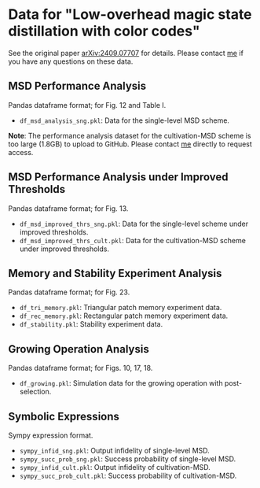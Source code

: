# Data for "Low-overhead magic state distillation with color codes"

See the original paper [arXiv:2409.07707](https://arxiv.org/abs/2409.07707) for details. Please contact [me](https://seokhyung-lee.github.io) if you have any questions on these data.

## MSD Performance Analysis
Pandas dataframe format; for Fig. 12 and Table I.
- `df_msd_analysis_sng.pkl`: Data for the single-level MSD scheme.

**Note**: The performance analysis dataset for the cultivation-MSD scheme is too large (1.8GB) to upload to GitHub. Please contact [me](https://seokhyung-lee.github.io) directly to request access.

## MSD Performance Analysis under Improved Thresholds
Pandas dataframe format; for Fig. 13.
- `df_msd_improved_thrs_sng.pkl`: Data for the single-level scheme under improved thresholds.
- `df_msd_improved_thrs_cult.pkl`: Data for the cultivation-MSD scheme under improved thresholds.

## Memory and Stability Experiment Analysis
Pandas dataframe format; for Fig. 23.
- `df_tri_memory.pkl`: Triangular patch memory experiment data.
- `df_rec_memory.pkl`: Rectangular patch memory experiment data.
- `df_stability.pkl`: Stability experiment data.

## Growing Operation Analysis
Pandas dataframe format; for Figs. 10, 17, 18.
- `df_growing.pkl`: Simulation data for the growing operation with post-selection.

## Symbolic Expressions
Sympy expression format.
- `sympy_infid_sng.pkl`: Output infidelity of single-level MSD.
- `sympy_succ_prob_sng.pkl`: Success probability of single-level MSD.
- `sympy_infid_cult.pkl`: Output infidelity of cultivation-MSD.
- `sympy_succ_prob_cult.pkl`: Success probability of cultivation-MSD.